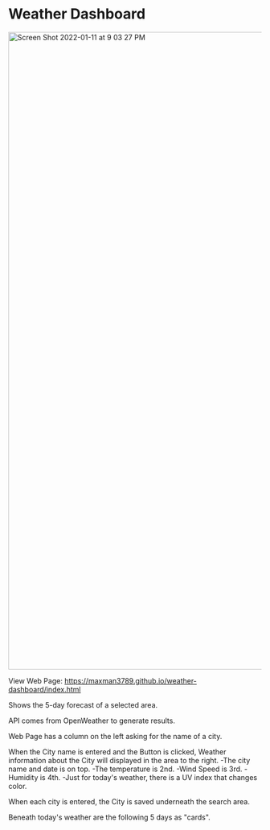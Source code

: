 # Weather Dashboard

<img width="1267" alt="Screen Shot 2022-01-11 at 9 03 27 PM" src="https://user-images.githubusercontent.com/96030343/149067910-251d62bc-1d1e-4089-8ac9-0bc86d40a672.png">

View Web Page: https://maxman3789.github.io/weather-dashboard/index.html

Shows the 5-day forecast of a selected area. 

API comes from OpenWeather to generate results.

Web Page has a column on the left asking for the name of a city.

When the City name is entered and the Button is clicked, Weather information about the City will displayed in the area to the right.
    -The city name and date is on top.
    -The temperature is 2nd.
    -Wind Speed is 3rd.
    -Humidity is 4th.
    -Just for today's weather, there is a UV index that changes color.

When each city is entered, the City is saved underneath the search area.

Beneath today's weather are the following 5 days as "cards".
